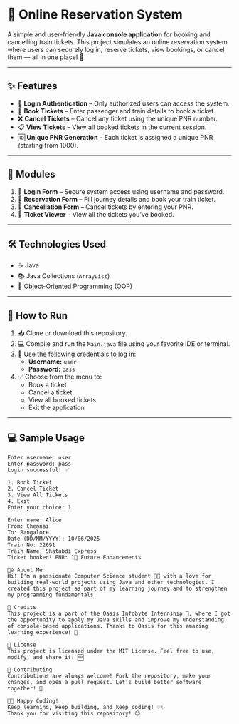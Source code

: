 # 🚆 Online Reservation System

A simple and user-friendly **Java console application** for booking and cancelling train tickets. This project simulates an online reservation system where users can securely log in, reserve tickets, view bookings, or cancel them — all in one place! 🧾

---

## ✨ Features

- 🔐 **Login Authentication** – Only authorized users can access the system.
- 🎫 **Book Tickets** – Enter passenger and train details to book a ticket.
- ❌ **Cancel Tickets** – Cancel any ticket using the unique PNR number.
- 📋 **View Tickets** – View all booked tickets in the current session.
- 🆔 **Unique PNR Generation** – Each ticket is assigned a unique PNR (starting from 1000).

---

## 🧩 Modules

1. 🔐 **Login Form** – Secure system access using username and password.
2. 📝 **Reservation Form** – Fill journey details and book your train ticket.
3. 🚫 **Cancellation Form** – Cancel tickets by entering your PNR.
4. 📄 **Ticket Viewer** – View all the tickets you’ve booked.

---

## 🛠️ Technologies Used

- ☕ Java
- 📚 Java Collections (`ArrayList`)
- 🧠 Object-Oriented Programming (OOP)

---

## 🚀 How to Run

1. 📥 Clone or download this repository.
2. 💻 Compile and run the `Main.java` file using your favorite IDE or terminal.
3. 🔑 Use the following credentials to log in:
   - **Username:** `user`
   - **Password:** `pass`
4. ✅ Choose from the menu to:
   - Book a ticket
   - Cancel a ticket
   - View all booked tickets
   - Exit the application

---

## 💻 Sample Usage

```plaintext
Enter username: user
Enter password: pass
Login successful! ✅

1. Book Ticket
2. Cancel Ticket
3. View All Tickets
4. Exit
Enter your choice: 1

Enter name: Alice
From: Chennai
To: Bangalore
Date (DD/MM/YYYY): 10/06/2025
Train No: 22691
Train Name: Shatabdi Express
Ticket booked! PNR: 1🌱 Future Enhancements

🙋‍♀️ About Me
Hi! I'm a passionate Computer Science student 👩‍💻 with a love for building real-world projects using Java and other technologies. I created this project as part of my learning journey and to strengthen my programming fundamentals.

🌟 Credits
This project is a part of the Oasis Infobyte Internship 💼, where I got the opportunity to apply my Java skills and improve my understanding of console-based applications. Thanks to Oasis for this amazing learning experience! 🙏

📄 License
This project is licensed under the MIT License. Feel free to use, modify, and share it! 🆓

🤝 Contributing
Contributions are always welcome! Fork the repository, make your changes, and open a pull request. Let's build better software together! 🚀

👩‍💻 Happy Coding!
Keep learning, keep building, and keep coding! 💡✨
Thank you for visiting this repository! 😊
